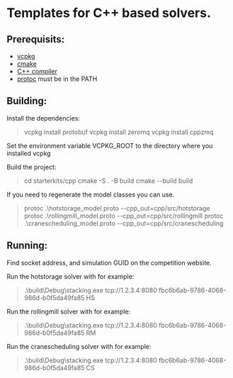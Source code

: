 

Templates for C++ based solvers.
================================

Prerequisits:
-------------
* [vcpkg](https://github.com/microsoft/vcpkg)
* [cmake](https://cmake.org/)
* [C++ compiler](https://visualstudio.microsoft.com/de/vs/)
* [protoc](https://developers.google.com/protocol-buffers/docs/downloads) must be in the PATH

Building:
---------
Install the dependencies:

> vcpkg install protobuf
> vcpkg install zeromq
> vcpkg install cppzmq

Set the environment variable VCPKG_ROOT to the directory where you installed vcpkg

Build the project:
> cd starterkits/cpp
> cmake -S . -B build
> cmake --build build


If you need to regenerate the model classes you can use.
> protoc .\hotstorage_model.proto --cpp_out=cpp/src/hotstorage
> protoc .\rollingmill_model.proto --cpp_out=cpp/src/rollingmill
> protoc .\cranescheduling_model.proto --cpp_out=cpp/src/cranescheduling


Running:
--------
Find socket address, and simulation GUID on the competition website.

Run the hotstorage solver with for example: 
> .\build\Debug\stacking.exe tcp://1.2.3.4:8080 fbc6b6ab-9786-4068-986d-b0f5da49fa85 HS
 
Run the rollingmill solver with for example: 
> .\build\Debug\stacking.exe tcp://1.2.3.4:8080 fbc6b6ab-9786-4068-986d-b0f5da49fa85 RM

Run the cranescheduling solver with for example: 
> .\build\Debug\stacking.exe tcp://1.2.3.4:8080 fbc6b6ab-9786-4068-986d-b0f5da49fa85 CS
